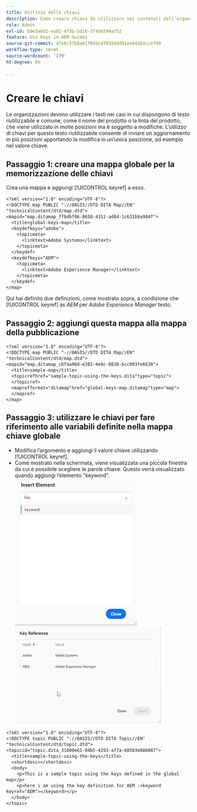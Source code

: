 ```yaml
---
title: Utilizzo delle chiavi
description: Come creare chiavi da utilizzare nei contenuti dell’organizzazione
role: Admin
exl-id: b8e3a6d2-ea82-4fdb-bd16-3f4b6594af52
feature: Use Keys in AEM Guides
source-git-commit: 47e6c57b8a61f02dc4f03594d91ee842bdccef90
workflow-type: tm+mt
source-wordcount: '179'
ht-degree: 0%

---
```


# Creare le chiavi

Le organizzazioni devono utilizzare i tasti nei casi in cui dispongono di testo riutilizzabile e comune, come il nome del prodotto o la tinta del prodotto, che viene utilizzato in molte posizioni ma è soggetto a modifiche. L’utilizzo di chiavi per questo testo riutilizzabile consente di inviare un aggiornamento in più posizioni apportando la modifica in un’unica posizione, ad esempio nel valore chiave.

## Passaggio 1: creare una mappa globale per la memorizzazione delle chiavi

Crea una mappa e aggiungi [!UICONTROL keyref] a esso.

```
<?xml version="1.0" encoding="UTF-8"?>
<!DOCTYPE map PUBLIC "-//OASIS//DTD DITA Map//EN" "technicalContent/dtd/map.dtd">
<mapid="map.ditamap_ffbdbf06-8658-4311-ad84-1c631bba904f">
  <title>global-keys-map</title>
  <keydefkeys="adobe">
    <topicmeta>
      <linktext>Adobe Systems</linktext>
    </topicmeta>
  </keydef>
  <keydefkeys="AEM">
    <topicmeta>
      <linktext>Adobe Experience Manager</linktext>
    </topicmeta>
  </keydef>
</map>
```

Qui hai definito due definizioni, come mostrato sopra, a condizione che [!UICONTROL keyref] as _AEM_ per _Adobe Experience Manager_ testo.

## Passaggio 2: aggiungi questa mappa alla mappa della pubblicazione

```
<?xml version="1.0" encoding="UTF-8"?>
<!DOCTYPE map PUBLIC "-//OASIS//DTD DITA Map//EN" "technicalContent/dtd/map.dtd">
<mapid="map.ditamap_cbf4a96d-e382-4e8c-8830-bcc093fe6638">
  <title>sample-map</title>
  <topicrefhref="sample-topic-using-the-keys.dita"type="topic">
  </topicref>
  <maprefformat="ditamap"href="global-keys-map.ditamap"type="map">
  </mapref>
</map>
```

## Passaggio 3: utilizzare le chiavi per fare riferimento alle variabili definite nella mappa chiave globale

+ Modifica l’argomento e aggiungi il valore chiave utilizzando [!UICONTROL keyref].
+ Come mostrato nella schermata, viene visualizzata una piccola finestra da cui è possibile scegliere le parole chiave. Questo verrà visualizzato quando aggiungi l’elemento &quot;keyword&quot;.
  ![Inserisci elemento](assets/insert_element.png)
  ![Rif. chiave](assets/key_ref.png)

```
<?xml version="1.0" encoding="UTF-8"?>
<!DOCTYPE topic PUBLIC "-//OASIS//DTD DITA Topic//EN" "technicalContent/dtd/topic.dtd">
<topicid="topic.dita_31b00e61-04b5-4193-af7a-68503e88b087">
  <title>sample-topic-using-the-keys</title>
  <shortdesc></shortdesc>
  <body>
    <p>This is a sample topic using the keys defined in the global map</p>
    <p>here i am using the key definition for AEM :<keyword keyref="AEM"></keyword></p>
  </body>
</topic>
```
